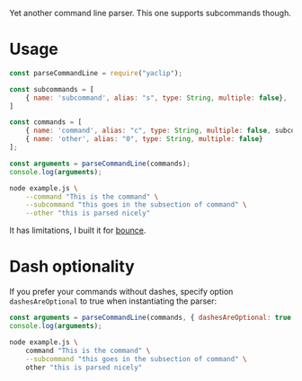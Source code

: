 Yet another command line parser. This one
supports subcommands though.

# Usage

```js
const parseCommandLine = require("yaclip");

const subcommands = [
    { name: 'subcommand', alias: "s", type: String, multiple: false},
]

const commands = [
    { name: 'command', alias: "c", type: String, multiple: false, subcommands},
    { name: 'other', alias: "0", type: String, multiple: false}
];

const arguments = parseCommandLine(commands);
console.log(arguments);
```

```sh
node example.js \
    --command "This is the command" \
    --subcommand "this goes in the subsection of command" \
    --other "this is parsed nicely"
```

It has limitations, I built it for [bounce](https://www.npmjs.com/package/bounce-server).

# Dash optionality

If you prefer your commands without dashes, specify option `dashesAreOptional` to true
when instantiating the parser:

```js
const arguments = parseCommandLine(commands, { dashesAreOptional: true });
console.log(arguments);
```

```sh
node example.js \
    command "This is the command" \
    --subcommand "this goes in the subsection of command" \
    other "this is parsed nicely"
```